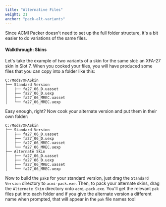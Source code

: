 ```yaml
---
title: "Alternative Files"
weight: 21
anchor: "pack-alt-variants"
---
```


Since ACMI Packer doesn't need to set up the full folder structure, it's a bit easier to do variations of the same files.

#### Walkthrough: Skins

Let's take the example of two variants of a skin for the same slot: an XFA-27 skin in Slot 7. When you cooked your files, you will have produced some files that you can copy into a folder like this:

```text
C:/Mods/XFASkin
├── Standard Version
│   ├── fa27_06_D.uasset
│   ├── fa27_06_D.uexp
│   ├── fa27_06_MREC.uasset
│   └── fa27_06_MREC.uexp
```

Easy enough, right? Now cook your alternate version and put them in their own folder:

```text
C:/Mods/XFASkin
├── Standard Version
│   ├── fa27_06_D.uasset
│   ├── fa27_06_D.uexp
│   ├── fa27_06_MREC.uasset
│   └── fa27_06_MREC.uexp
├── Alternate Skin
│   ├── fa27_06_D.uasset
│   ├── fa27_06_D.uexp
│   ├── fa27_06_MREC.uasset
│   └── fa27_06_MREC.uexp
```

Now to build the `pak`s for your standard version, just drag the `Standard Version` directory to `acmi-pack.exe`. Then, to pack your alternate skins, drag the `Alternate Skin` directory onto `acmi-pack.exe`. You'll get the relevant `pak` files put into each folder and if you give the alternate version a different name when prompted, that will appear in the `pak` file names too!
